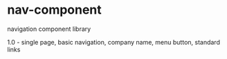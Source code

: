 # nav-component
navigation component library

1.0 - single page, basic navigation, company name, menu button, standard links